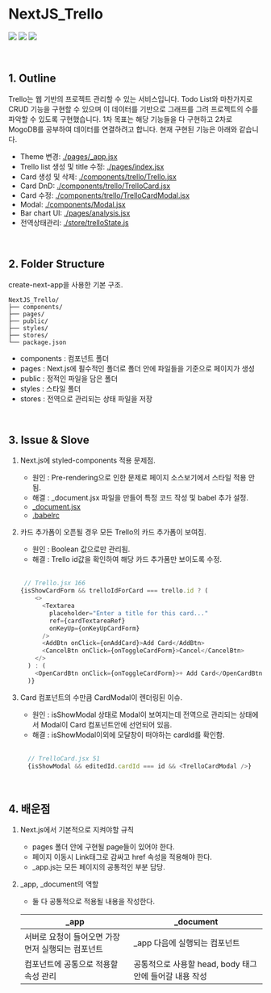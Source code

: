 # NextJS_Trello
<img src="https://img.shields.io/badge/-styled--components-DB7093?style=flat&logo=styledComponents&logoColor=white"> <img src="https://img.shields.io/badge/-react-61DAFB?style=flat&logo=react&logoColor=white"> <img src="https://img.shields.io/badge/Next.js-000000?style=flat&logo=next.js&logoColor=white">

<br>

## 1. Outline 
Trello는 웹 기반의 프로젝트 관리할 수 있는 서비스입니다. Todo List와 마찬가지로 CRUD 기능을 구현할 수 있으며 이 데이터를 기반으로 그래프를 그려 프로젝트의 수를 파악할 수 있도록 구현했습니다. 1차 목표는 해당 기능들을 다 구현하고 2차로 MogoDB를 공부하여 데이터를 연결하려고 합니다. 현재 구현된 기능은 아래와 같습니다.

- Theme 변경: [./pages/_app.jsx](./pages/_app.jsx)
- Trello list 생성 및 title 수정: [./pages/index.jsx](/pages/index.jsx)
- Card 생성 및 삭제: [./components/trello/Trello.jsx](./components/trello/Trello.jsx)
- Card DnD: [./components/trello/TrelloCard.jsx](./components/trello/TrelloCard.jsx) 
- Card 수정: [./components/trello/TrelloCardModal.jsx](./components/trello/TrelloCardModal.jsx)
- Modal: [./components/Modal.jsx](./components/Modal.jsx)
- Bar chart UI: [./pages/analysis.jsx](./pages/analysis.jsx )
- 전역상태관리: [./store/trelloState.js](./store/trelloState.js)
<br>

## 2. Folder Structure
create-next-app을 사용한 기본 구조.
```
NextJS_Trello/
├── components/
├── pages/
├── public/
├── styles/
├── stores/
└── package.json
```
- components : 컴포넌트 폴더
- pages : Next.js에 필수적인 폴더로 폴더 안에 파일들을 기준으로 페이지가 생성
- public : 정적인 파일을 담은 폴더
- styles : 스타일 폴더
- stores : 전역으로 관리되는 상태 파일을 저장

<br>

## 3. Issue & Slove 
1. Next.js에 styled-components 적용 문제점.
    * 원인 : Pre-rendering으로 인한 문제로 페이지 소스보기에서 스타일 적용 안 됨.
    * 해결 : _document.jsx 파일을 만들어 특정 코드 작성 및 babel 추가 설정.
    - [_document.jsx](./pages/_document.jsx)
    - [.babelrc](./.babelrc)
2. 카드 추가폼이 오픈될 경우 모든 Trello의 카드 추가폼이 보여짐.
    * 원인 : Boolean 값으로만 관리됨.
    * 해결 : Trello id값을 확인하여 해당 카드 추가폼만 보이도록 수정.
    <br>
    
    ```javascript
     // Trello.jsx 166
    {isShowCardForm && trelloIdForCard === trello.id ? (
        <>
          <Textarea
            placeholder="Enter a title for this card..."
            ref={cardTextareaRef}
            onKeyUp={onKeyUpCardForm}
          />
          <AddBtn onClick={onAddCard}>Add Card</AddBtn>
          <CancelBtn onClick={onToggleCardForm}>Cancel</CancelBtn>
        </>
      ) : (
        <OpenCardBtn onClick={onToggleCardForm}>+ Add Card</OpenCardBtn>
      )}
    ```
    
3. Card 컴포넌트의 수만큼 CardModal이 렌더링된 이슈.
    * 원인 : isShowModal 상태로 Modal이 보여지는데 전역으로 관리되는 상태에서 Modal이 Card 컴포넌트안에 선언되어 있음.
    * 해결 : isShowModal이외에 모달창이 떠야하는 cardId를 확인함.
    <br>
    
    ```javascript
      // TrelloCard.jsx 51
      {isShowModal && editedId.cardId === id && <TrelloCardModal />}
    ```
<!-- 4. next-dev.js?3515:20 Warning: `value` prop on `input` should not be null. Consider using an empty string to clear the component or `undefined` for uncontrolled components. 이슈 해결하기-->
<br>

## 4. 배운점
1. Next.js에서 기본적으로 지켜야할 규칙
    - pages 폴더 안에 구현될 page들이 있어야 한다. 
    - 페이지 이동시 Link태그로 감싸고 href 속성을 적용해야 한다.
    - _app.js는 모든 페이지의 공통적인 부분 담당.
2. \_app, \_document의 역할
    - 둘 다 공통적으로 적용될 내용을 작성한다. <br>
    
    |_app|_document|
    |----|---------|
    |서버로 요청이 들어오면 가장 먼저 실행되는 컴포넌트|_app 다음에 실행되는 컴포넌트|
    |컴포넌트에 공통으로 적용할 속성 관리|공통적으로 사용할 head, body 태그 안에 들어갈 내용 작성|

<!-- 3.  recoil의 state를 사용하는 방법 -->
